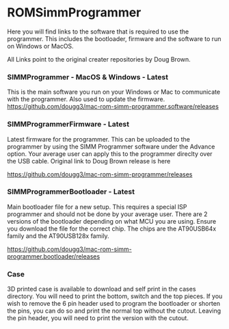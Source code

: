 # ROMSimmProgrammer

Here you will find links to the software that is required to use the programmer. This includes the bootloader, firmware and the software to run on Windows or MacOS.

All Links point to the original creater repositories by Doug Brown.

### SIMMProgrammer - MacOS & Windows - Latest
This is the main software you run on your Windows or Mac to communicate with the programmer. Also used to update the firmware.
https://github.com/dougg3/mac-rom-simm-programmer.software/releases

### SIMMProgrammerFirmware - Latest
Latest firmware for the programmer. This can be uploaded to the programmer by using the SIMM Programmer software under the Advance option. Your average user can apply this to the programmer direclty over the USB cable. Original link to Doug Brown release is here 

https://github.com/dougg3/mac-rom-simm-programmer/releases

### SIMMProgrammerBootloader - Latest
Main bootloader file for a new setup. This requires a special ISP programmer and should not be done by your average user. There are 2 versions of the bootloader depending on what MCU you are using. Ensure you download the file for the correct chip. The chips are the AT90USB64x family and the AT90USB128x family.

https://github.com/dougg3/mac-rom-simm-programmer.bootloader/releases

### Case
3D printed case is available to download and self print in the cases directory. You will need to print the bottom, switch and the top pieces. If you wish to remove the 6 pin header used to program the bootloader or shorten the pins, you can do so and print the normal top without the cutout. Leaving the pin header, you will need to print the version with the cutout.
